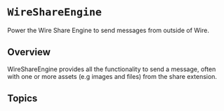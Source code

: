 # ``WireShareEngine``

Power the Wire Share Engine to send messages from outside of Wire.

## Overview

WireShareEngine provides all the functionality to send a message, often with one or more assets (e.g images and files) from the share extension.

## Topics
